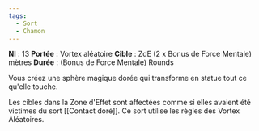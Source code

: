 ```yaml
---
tags:
  - Sort
  - Chamon
---
```

**NI** : 13
**Portée** : Vortex aléatoire
**Cible** : ZdE (2 x Bonus de Force Mentale) mètres
**Durée** : (Bonus de Force Mentale) Rounds

Vous créez une sphère magique dorée qui transforme en statue tout ce qu'elle touche.

Les cibles dans la Zone d'Effet sont affectées comme si elles avaient été victimes du sort [[Contact doré]]. Ce sort utilise les règles des Vortex Aléatoires.